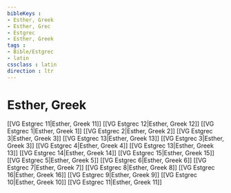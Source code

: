 ```yaml
---
bibleKeys : 
- Esther, Greek
- Esther, Grec
- Estgrec
- Esther, Greek
tags : 
- Bible/Estgrec
- latin
cssclass : latin
direction : ltr
---
```


# Esther, Greek

[[VG Estgrec 11|Esther, Greek 11]]
[[VG Estgrec 12|Esther, Greek 12]]
[[VG Estgrec 1|Esther, Greek 1]]
[[VG Estgrec 2|Esther, Greek 2]]
[[VG Estgrec 3|Esther, Greek 3]]
[[VG Estgrec 13|Esther, Greek 13]]
[[VG Estgrec 3|Esther, Greek 3]]
[[VG Estgrec 4|Esther, Greek 4]]
[[VG Estgrec 13|Esther, Greek 13]]
[[VG Estgrec 14|Esther, Greek 14]]
[[VG Estgrec 15|Esther, Greek 15]]
[[VG Estgrec 5|Esther, Greek 5]]
[[VG Estgrec 6|Esther, Greek 6]]
[[VG Estgrec 7|Esther, Greek 7]]
[[VG Estgrec 8|Esther, Greek 8]]
[[VG Estgrec 16|Esther, Greek 16]]
[[VG Estgrec 9|Esther, Greek 9]]
[[VG Estgrec 10|Esther, Greek 10]]
[[VG Estgrec 11|Esther, Greek 11]]
